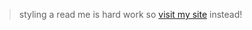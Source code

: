 > styling a read me is hard work so [visit my site](https://mir-woe.github.io "poo hahaha") instead!

<!--

<p align="center">
  <img src="https://lanyard.cnrad.dev/api/401359212787007490">
</p>

<p align="center">
  <img src="https://github-readme-stats.vercel.app/api?username=mir-woe&show_icons=true&bg_color=1a1c1f&border_color=1a1c1f" />
</p>

<p align="center">
  <img src="https://embed.minzkraut.com/spotify/embed.png?key=jcjbe02uxml6wion3hjg6ss3p&header=left&font=DotGothic16&headerFont=Orbitron&border=hidden&color=2c70cc&mode=current&bg=1a1c1f">
</p>


<p align="center">
  <img align="center" src="https://github-readme-stats.vercel.app/api/top-langs/?username=mir-woe&bg_color=1a1c1f&border_color=1a1c1f"/>
</p>
-->
